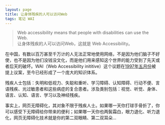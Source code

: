 ```yaml
---
layout: page
title: 让身体残疾的人可以访问Web
tags: 笔记 WAI
---
```


> Web accessibility means that people with disabilities can use the Web.<br />
> 让身体残疾的人可以访问Web，这就是 Web Accessibility。

在中国，有数以百万甚至千万计的人无法正常地使用网络，不是因为他们脑子不好使，也不是因为他们没钱没文化，而是他们用来感知这个世界的能力受到了先天或者后天的破坏。WAI（Web Accessibility inititive）这个议题在[1997年五月份](http://www.w3.org/WAI/history)被提上议案，至今已经形成了一个庞大的知识体系。

残疾人士包括：失明和低视力、失聪和重听、学习障碍、认知障碍、行动不便、言语残疾、光过敏患者和这些病症的复合患者。涉及类别包括：视觉、听觉、身体、语言、认知、语言、学习以及神经残疾。

事实上，网页无障碍化，其对象不限于残疾人士。如果哪一天你打球手骨折了，你可以感受下无障碍给你带来的便利；如果哪一天你也两鬓霜白，眼力退化、听力退化，网页无障碍化技术就是你的第二双眼睛、第二双耳朵...
